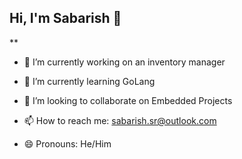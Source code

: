 ## Hi, I'm Sabarish 👋


**
- 🔭 I’m currently working on an inventory manager
- 🌱 I’m currently learning GoLang
- 👯 I’m looking to collaborate on Embedded Projects


- 📫 How to reach me: sabarish.sr@outlook.com
- 😄 Pronouns: He/Him
  <!-- - ⚡ Fun fact:
- 💬 Ask me about ...
- 🤔 I’m looking for help with FI

   ----!>
